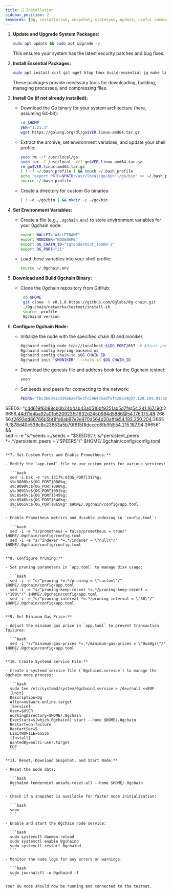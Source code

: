 ```yaml
---
title: 💾 Installation
sidebar_position: 2
keywords: [0g, installation, snapshot, statesync, update, useful commands]
---
```


1. **Update and Upgrade System Packages:**

   ```bash
   sudo apt update && sudo apt upgrade -y
   ```

   This ensures your system has the latest security patches and bug fixes.

2. **Install Essential Packages:**

   ```bash
   sudo apt install curl git wget htop tmux build-essential jq make lz4 gcc unzip -y
   ```

   These packages provide necessary tools for downloading, building, managing processes, and compressing files.

3. **Install Go (if not already installed):**

   - Download the Go binary for your system architecture (here, assuming 64-bit):

     ```bash
     cd $HOME
     VER="1.21.3"
     wget https://golang.org/dl/go$VER.linux-amd64.tar.gz
     ```

   - Extract the archive, set environment variables, and update your shell profile:

     ```bash
     sudo rm -rf /usr/local/go
     sudo tar -C /usr/local -xzf go$VER.linux-amd64.tar.gz
     rm go$VER.linux-amd64.tar.gz
     [ ! -f ~/.bash_profile ] && touch ~/.bash_profile
     echo "export PATH=$PATH:/usr/local/go/bin:~/go/bin" >> ~/.bash_profile
     source ~/.bash_profile
     ```

   - Create a directory for custom Go binaries:

     ```bash
     [ ! -d ~/go/bin ] && mkdir -p ~/go/bin
     ```

4. **Set Environment Variables:**

   - Create a file (e.g., `.0gchain.env`) to store environment variables for your 0gchain node:

     ```bash
     export WALLET="WALLETNAME"  
     export MONIKER="NODENAME" 
     export OG_CHAIN_ID="zgtendermint_16600-1"
     export OG_PORT="21"    
     ```

   - Load these variables into your shell profile:

     ```bash
     source ~/.0gchain.env
     ```

5. **Download and Build 0gchain Binary:**

   - Clone the 0gchain repository from GitHub:

     ```bash
      cd $HOME
      git clone -b v0.1.0 https://github.com/0glabs/0g-chain.git
      ./0g-chain/networks/testnet/install.sh
      source .profile
      0gchaind version
     ```

6. **Configure 0gchain Node:**

   - Initialize the node with the specified chain ID and moniker:

     ```bash
     0gchaind config node tcp://localhost:${OG_PORT}657  # Adjust port if needed
     0gchaind config keyring-backend os
     0gchaind config chain-id $OG_CHAIN_ID
     0gchaind init "$MONIKER" --chain-id $OG_CHAIN_ID
     ```

   - Download the genesis file and address book for the Ogchain testnet:

     ```bash
     soon
     ```

   - Set seeds and peers for connecting to the network:

     ```bash
     PEERS="fbc3b6d41cd39a62ef5e3fc596435adfaf428a34@37.120.189.81:16656,645531eb02b275a59cc3b1af99e541852849f695@84.247.139.25:16656,d00273ac6a2470cd4e48008d9af4d2521b134394@62.169.29.136:26656,f5a7d34355f6d89b7ece583131c6b1f79ac5485e@218.102.97.67:25856,a3e6c6214805c1c068882f1981855c7a9f5926ea@213.168.249.202:26656,da1f4985ce3df05fd085460485adefa93592a54c@172.232.33.25:26656,91f079ccd2e0edf42e0fa57183ac92c22c525658@14.245.25.144:14256,9d09d391b2cf706a597d03fe8bb6700fe5cac53d@65.108.198.183:18456,5a202fb905f20f96d8ff0726f0c0756d17cf23d8@43.248.98.100:26656,74775d65b6ab427c685efcaa8190912d3a60e562@123.19.45.21:12656,f2693dd86766b5bf8fd6ab87e2e970d564d20aff@54.193.250.204:26656,9d7564df34efa146a94c073e5bf3f5e11f947b75@155.133.22.230:26656,e179d05dc792d9b902be3baa7a31a07a92afbcf0@118.142.83.5:26656,c4b9c3a7f3651af729d73b150e714ee91e7585c1@14.176.200.133:26656,f64f0fb500c62bffa33d60450d30792ee4b5fbd0@167.86.119.168:26656,d4085fd93ab77576f2acdb25d2d817061db5afe6@62.169.19.156:26656,2b8ee12f4f94ebc337af94dbec07de6f029a24e6@94.16.31.161:26656,0f5022e4265184052a5468379687625a81fd255e@154.12.253.116:26656,3859828e1099214de14dae91d1f7decf2374eeb4@47.236.170.254:26656,23b0a0624699f85062ddebf910583f70a5b9e86b@14.167.152.116:14256,b8f8ed478f2794629fdb5cf0c01edaed80f00f84@168.119.64.172:26656,5d81d59e81356a33e6ccccaa3d419ff73244697e@107.173.18.103:26656,c4d619f6088cb0b24b4ab43a0510bf9251ab5d7f@54.241.167.190:26656,a83f5d07a8a64827851c9f1d0c21c900b9309608@188.166.181.110:26656,19943cbe46cdb9eb37cb06c0067ce63154eee6ea@213.199.52.155:26656,a6ff8a651dd0a0e66dbfb2174ccadcbbcf567b29@66.94.122.224:26656,f3c912cf5653e51ee94aaad0589a3d176d31a19d@157.90.0.102:31656,141dbd90d5c3411c9ba72ba03704ccdb70875b01@65.109.147.58:36656,cd529839591e13f5ed69e9a029c5d7d96de170fe@46.4.55.46:34656,a8d7c5a051c4649ba7e267c94e48a7c64a00f0eb@65.108.127.146:26656" && \
  SEEDS="c4d619f6088cb0b24b4ab43a0510bf9251ab5d7f@54.241.167.190:26656,44d11d4ba92a01b520923f51632d2450984d5886@54.176.175.48:26656,f2693dd86766b5bf8fd6ab87e2e970d564d20aff@54.193.250.204:26656,f878d40c538c8c23653a5b70f615f8dccec6fb9f@54.215.187.94:26656" && \
  sed -i -e "s/^seeds *=.*/seeds = \"$SEEDS\"/; s/^persistent_peers *=.*/persistent_peers = \"$PEERS\"/" $HOME/.0gchain/config/config.toml
   ```

**7. Set Custom Ports and Enable Prometheus:**

   - Modify the `app.toml` file to use custom ports for various services:

     ```bash
     sed -i.bak -e "s%:1317%:${OG_PORT}317%g;
     s%:8080%:${OG_PORT}080%g;
     s%:9090%:${OG_PORT}090%g;
     s%:9091%:${OG_PORT}091%g;
     s%:8545%:${OG_PORT}545%g;
     s%:8546%:${OG_PORT}546%g;
     s%:6065%:${OG_PORT}065%g" $HOME/.0gchain/config/app.toml
     ```

   - Enable Prometheus metrics and disable indexing in `config.toml`:

     ```bash
     sed -i -e "s/prometheus = false/prometheus = true/" $HOME/.0gchain/config/config.toml
     sed -i -e "s/^indexer *=.*/indexer = \"null\"/" $HOME/.0gchain/config/config.toml
     ```

**8. Configure Pruning:**

   - Set pruning parameters in `app.toml` to manage disk usage:

     ```bash
     sed -i -e "s/^pruning *=.*/pruning = \"custom\"/" $HOME/.0gchain/config/app.toml
     sed -i -e "s/^pruning-keep-recent *=.*/pruning-keep-recent = \"100\"/" $HOME/.0gchain/config/app.toml
     sed -i -e "s/^pruning-interval *=.*/pruning-interval = \"50\"/" $HOME/.0gchain/config/app.toml
     ```

**9. Set Minimum Gas Price:**

   - Adjust the minimum gas price in `app.toml` to prevent transaction failures:

     ```bash
     sed -i "s/^minimum-gas-prices *=.*/minimum-gas-prices = \"0ua0gi\"/" $HOME/.0gchain/config/app.toml
     ```

**10. Create Systemd Service File:**

   - Create a systemd service file (`0gchaind.service`) to manage the 0gchain node process:

     ```bash
     sudo tee /etc/systemd/system/0gchaind.service > /dev/null <<EOF
     [Unit]
     Description=Og 
     After=network-online.target
     [Service]
     User=$USER
     WorkingDirectory=$HOME/.0gchain
     ExecStart=$(which 0gchaind) start --home $HOME/.0gchain
     Restart=on-failure
     RestartSec=5
     LimitNOFILE=65535
     [Install]
     WantedBy=multi-user.target
     EOF
     ```

**11. Reset, Download Snapshot, and Start Node:**

   - Reset the node data:

     ```bash
     0gchaind tendermint unsafe-reset-all --home $HOME/.0gchain
     ```

   - Check if a snapshot is available for faster node initialization:

     ```bash
     soon
     ```

   - Enable and start the 0gchain node service:

     ```bash
     sudo systemctl daemon-reload
     sudo systemctl enable 0gchaind
     sudo systemctl restart 0gchaind
     ```

   - Monitor the node logs for any errors or warnings:

     ```bash
     sudo journalctl -u 0gchaind -f
     ```

Your 0G node should now be running and connected to the testnet.
